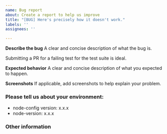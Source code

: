 ```yaml
---
name: Bug report
about: Create a report to help us improve
title: "[BUG] Here's precisely how it doesn't work."
labels: ''
assignees: ''

---
```


**Describe the bug**
A clear and concise description of what the bug is.

Submitting a PR for a failing test for the test suite is ideal. 

**Expected behavior**
A clear and concise description of what you expected to happen.

**Screenshots**
If applicable, add screenshots to help explain your problem.

### Please tell us about your environment:

 -  node-config version: x.x.x
 -  node-version: x.x.x
 
### Other information
